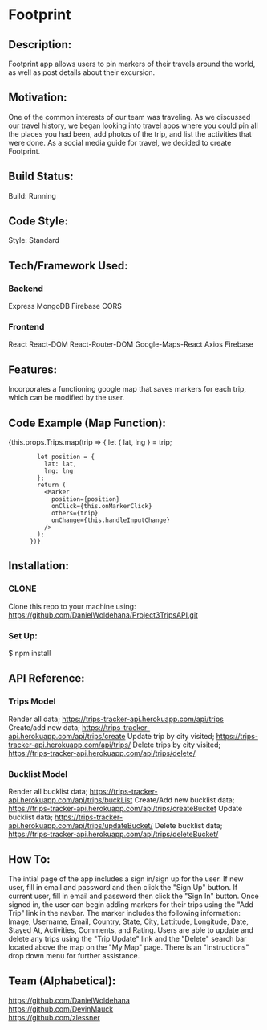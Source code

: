 # Footprint

## Description:

Footprint app allows users to pin markers of their travels around the world, as well as post details about their excursion.

## Motivation:

One of the common interests of our team was traveling. As we discussed our travel history, we began looking into travel apps where you could pin all the places you had been, add photos of the trip, and list the activities that were done. As a social media guide for travel, we decided to create Footprint.

## Build Status:

Build: Running

## Code Style:

Style: Standard

## Tech/Framework Used:

### Backend

Express
MongoDB
Firebase
CORS

### Frontend

React
React-DOM
React-Router-DOM
Google-Maps-React
Axios
Firebase

## Features:

Incorporates a functioning google map that saves markers for each trip, which can be modified by the user.

## Code Example (Map Function):

<Map
          google={this.props.google}
          zoom={2}
          style={mapStyles}
          initialCenter={this.state.initCenter}
          onDragend={this.centerMoved}
          bounds={this.state.bounds}
          onClick={this.onMapClicked}
          onChange={this.handleInputChange}
        >
{this.props.Trips.map(trip => {
let { lat, lng } = trip;

            let position = {
              lat: lat,
              lng: lng
            };
            return (
              <Marker
                position={position}
                onClick={this.onMarkerClick}
                others={trip}
                onChange={this.handleInputChange}
              />
            );
          })}

## Installation:

### CLONE

Clone this repo to your machine using: https://github.com/DanielWoldehana/Project3TripsAPI.git

### Set Up:

$ npm install

## API Reference:

### Trips Model

Render all data; https://trips-tracker-api.herokuapp.com/api/trips
Create/add new data; https://trips-tracker-api.herokuapp.com/api/trips/create
Update trip by city visited; https://trips-tracker-api.herokuapp.com/api/trips/<cityVisited>
Delete trips by city visited; https://trips-tracker-api.herokuapp.com/api/trips/delete/<cityVisited>

### Bucklist Model

Render all bucklist data; https://trips-tracker-api.herokuapp.com/api/trips/buckList
Create/Add new bucklist data; https://trips-tracker-api.herokuapp.com/api/trips/createBucket
Update bucklist data; https://trips-tracker-api.herokuapp.com/api/trips/updateBucket/<nameOfSite>
Delete bucklist data; https://trips-tracker-api.herokuapp.com/api/trips/deleteBucket/<nameOfSite>

## How To:

The intial page of the app includes a sign in/sign up for the user. If new user, fill in email and password and then click the "Sign Up" button. If current user, fill in email and password then click the "Sign In" button. Once signed in, the user can begin adding markers for their trips using the "Add Trip" link in the navbar. The marker includes the following information: Image, Username, Email, Country, State, City, Lattitude, Longitude, Date, Stayed At, Activities, Comments, and Rating. Users are able to update and delete any trips using the "Trip Update" link and the "Delete" search bar located above the map on the "My Map" page. There is an "Instructions" drop down menu for further assistance.

## Team (Alphabetical):

https://github.com/DanielWoldehana <br/>
https://github.com/DevinMauck <br/>
https://github.com/zlessner
